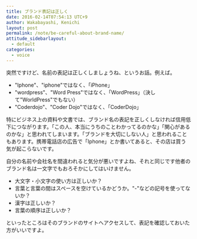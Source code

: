 ```yaml
---
title: ブランド表記は正しく
date: 2016-02-14T07:54:13 UTC+9
author: Wakabayashi, Kenichi
layout: post
permalink: /note/be-careful-about-brand-name/
attitude_sidebarlayout:
  - default
categories:
  - voice
---
```

突然ですけど、名前の表記は正しくしましょうね、というお話。例えば。

- "Iphone"、"iphone"ではなく、「iPhone」
- "wordpress"、"Word Press"ではなく、「WordPress」（決して"WorldPress"でもない）
- "Coderdojo"、"Coder Dojo"ではなく、「CoderDojo」

特にビジネス上の資料や文書では、ブランド名の表記を正しくしなければ信用低下につながります。「この人、本当にうちのことわかってるのかな」「関心があるのかな」と思われてしまいます。「ブランドを大切にしない人」と思われることもあります。携帯電話店の広告で「Iphone」とか書いてあると、その店は買う気が起こらないです。

自分の名前や会社名を間違われると気分が悪いですよね、それと同じです他者のブランド名は一文字でもおろそかにしてはいけません。

- 大文字・小文字の使い方は正しいか？
- 言葉と言葉の間はスペースを空けているかどうか。"-"などの記号を使ってないか？
- 漢字は正しいか？
- 言葉の順序は正しいか？

といったところはそのブランドのサイトへアクセスして、表記を確認しておいた方がいいですよ。